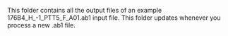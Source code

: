 This folder contains all the output files of an example 176B4_H_-1_PTT5_F_A01.ab1 input file. This folder updates whenever you process a new .ab1 file.
